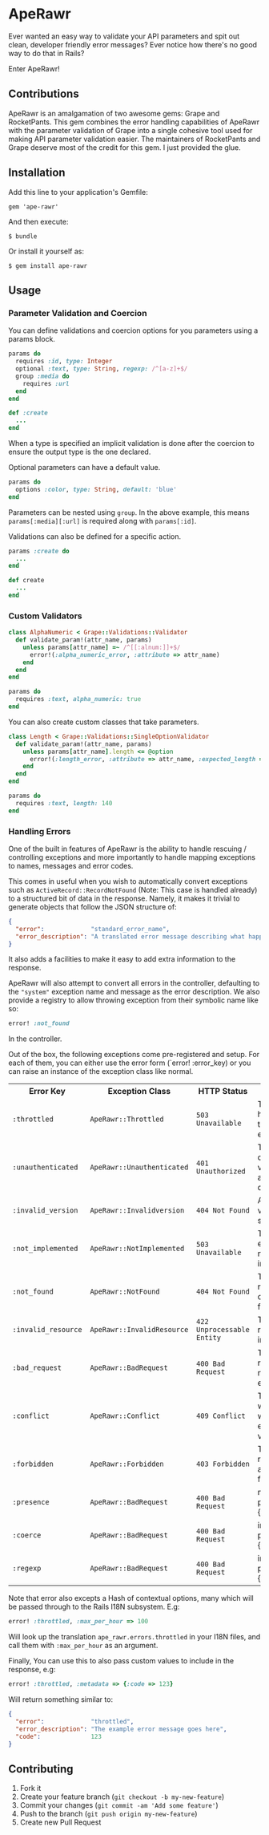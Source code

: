 # ApeRawr

Ever wanted an easy way to validate your API parameters and spit out clean, developer friendly error messages? Ever notice how there's no good way to do that in Rails?

Enter ApeRawr!

## Contributions

ApeRawr is an amalgamation of two awesome gems: Grape and RocketPants. This gem combines the error handling capabilities of ApeRawr with the parameter validation of Grape into a single cohesive tool used for making API parameter validation easier. The maintainers of RocketPants and Grape deserve most of the credit for this gem. I just provided the glue.

## Installation

Add this line to your application's Gemfile:

    gem 'ape-rawr'

And then execute:

    $ bundle

Or install it yourself as:

    $ gem install ape-rawr

## Usage

### Parameter Validation and Coercion
You can define validations and coercion options for you parameters using a params block.

```ruby
params do
  requires :id, type: Integer
  optional :text, type: String, regexp: /^[a-z]+$/
  group :media do
    requires :url
  end
end

def :create
  ...
end
```

When a type is specified an implicit validation is done after the coercion to ensure the output type is the one declared.

Optional parameters can have a default value.

```ruby
params do
  options :color, type: String, default: 'blue'
end
```

Parameters can be nested using `group`. In the above example, this means `params[:media][:url]` is required along with `params[:id]`.

Validations can also be defined for a specific action.

```ruby
params :create do
  ...
end

def create
  ...
end
```

### Custom Validators

```ruby
class AlphaNumeric < Grape::Validations::Validator
  def validate_param!(attr_name, params)
    unless params[attr_name] =~ /^[[:alnum:]]+$/
      error!(:alpha_numeric_error, :attribute => attr_name)
    end
  end
end
```

```ruby
params do
  requires :text, alpha_numeric: true
end
```

You can also create custom classes that take parameters.

```ruby
class Length < Grape::Validations::SingleOptionValidator
  def validate_param!(attr_name, params)
    unless params[attr_name].length <= @option
      error!(:length_error, :attribute => attr_name, :expected_length => @option)
    end
  end
end
```

```ruby
params do
  requires :text, length: 140
end
```

### Handling Errors

One of the built in features of ApeRawr is the ability to handle rescuing / controlling exceptions and more importantly to handle mapping exceptions to names, messages and error codes.

This comes in useful when you wish to automatically convert exceptions such as `ActiveRecord::RecordNotFound` (Note: This case is handled already) to a structured bit of data in the response. Namely, it makes it trivial to generate objects that follow the JSON structure of:

```json
{
  "error":             "standard_error_name",
  "error_description": "A translated error message describing what happened."
}
```

It also adds a facilities to make it easy to add extra information to the response.

ApeRawr will also attempt to convert all errors in the controller, defaulting to the `"system"` exception name and message as the error description. We also provide a registry to allow throwing exception from their symbolic name like so:

```ruby
error! :not_found
```

In the controller.

Out of the box, the following exceptions come pre-registered and setup. For each of them, you can either use the error form (`error! :error_key) or you can raise an instance of the exception class like normal.

<table>
  <tr>
    <th>Error Key</th>
    <th>Exception Class</th>
    <th>HTTP Status</th>
    <th>Description</th>
  </tr>
  <tr>
    <td><code>:throttled</code></td>
    <td><code>ApeRawr::Throttled</code></td>
    <td><code>503 Unavailable</code></td>
    <td>The user has hit an api throttled error.</td>
  </tr>
  <tr>
    <td><code>:unauthenticated</code></td>
    <td><code>ApeRawr::Unauthenticated</code></td>
    <td><code>401 Unauthorized</code></td>
    <td>The user doesn't have valid authentication details.</td>
  </tr>
  <tr>
    <td><code>:invalid_version</code></td>
    <td><code>ApeRawr::Invalidversion</code></td>
    <td><code>404 Not Found</code></td>
    <td>An invalid API version was specified.</td>
  </tr>
  <tr>
    <td><code>:not_implemented</code></td>
    <td><code>ApeRawr::NotImplemented</code></td>
    <td><code>503 Unavailable</code></td>
    <td>The specified endpoint is not yet implemented.</td>
  </tr>
  <tr>
    <td><code>:not_found</code></td>
    <td><code>ApeRawr::NotFound</code></td>
    <td><code>404 Not Found</code></td>
    <td>The given resource could not be found.</td>
  </tr>
  <tr>
    <td><code>:invalid_resource</code></td>
    <td><code>ApeRawr::InvalidResource</code></td>
    <td><code>422 Unprocessable Entity</code></td>
    <td>The given resource was invalid.</td>
  </tr>
  <tr>
    <td><code>:bad_request</code></td>
    <td><code>ApeRawr::BadRequest</code></td>
    <td><code>400 Bad Request</code></td>
    <td>The given request was not as expected.</td>
  </tr>
  <tr>
    <td><code>:conflict</code></td>
    <td><code>ApeRawr::Conflict</code></td>
    <td><code>409 Conflict</code></td>
    <td>The resource was a conflict with the existing version.</td>
  </tr>
  <tr>
    <td><code>:forbidden</code></td>
    <td><code>ApeRawr::Forbidden</code></td>
    <td><code>403 Forbidden</code></td>
    <td>The requested action was forbidden.</td>
  </tr>
  <tr>
    <td><code>:presence</td>
    <td><code>ApeRawr::BadRequest</code></td>
    <td><code>400 Bad Request</code></td>
    <td>missing parameter: %{attribute}</td>
  </tr>
  <tr>
    <td><code>:coerce</td>
    <td><code>ApeRawr::BadRequest</code></td>
    <td><code>400 Bad Request</code></td>
    <td>invalid parameter: %{attribute}</td>
  </tr>
  <tr>
    <td><code>:regexp</td>
    <td><code>ApeRawr::BadRequest</code></td>
    <td><code>400 Bad Request</code></td>
    <td>invalid parameter: %{attribute}</td>
  </tr>
</table>

Note that error also excepts a Hash of contextual options, many which will be passed through to the Rails I18N subsystem. E.g:

```ruby
error! :throttled, :max_per_hour => 100
```

Will look up the translation `ape_rawr.errors.throttled` in your I18N files, and call them with `:max_per_hour` as an argument.

Finally, You can use this to also pass custom values to include in the response, e.g:

```ruby
error! :throttled, :metadata => {:code => 123}
```

Will return something similar to:

```json
{
  "error":             "throttled",
  "error_description": "The example error message goes here",
  "code":              123
}
```

## Contributing

1. Fork it
2. Create your feature branch (`git checkout -b my-new-feature`)
3. Commit your changes (`git commit -am 'Add some feature'`)
4. Push to the branch (`git push origin my-new-feature`)
5. Create new Pull Request
